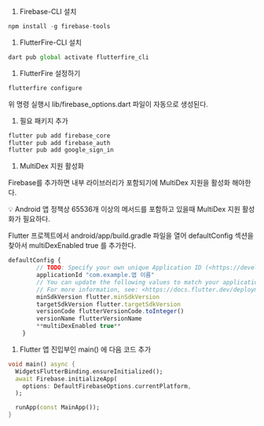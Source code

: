 1. Firebase-CLI 설치

```jsx
npm install -g firebase-tools
```

1. FlutterFire-CLI 설치

```jsx
dart pub global activate flutterfire_cli
```

1. FlutterFire 설정하기

```jsx
flutterfire configure
```

위 명령 실행시 lib/firebase_options.dart 파일이 자동으로 생성된다.

1. 필요 패키지 추가

```makefile
flutter pub add firebase_core
flutter pub add firebase_auth
flutter pub add google_sign_in

```

1. MultiDex 지원 활성화

Firebase를 추가하면 내부 라이브러리가 포함되기에 MultiDex 지원을 활성화 해야한다.

<aside> 💡 Android 앱 정책상 65536개 이상의 메서드를 포함하고 있을때 MultiDex 지원 활성화가 필요하다.

</aside>

Flutter 프로젝트에서 android/app/build.gradle 파일을 열어 defaultConfig 섹션을 찾아서 multiDexEnabled true 를 추가한다.

```jsx
defaultConfig {
        // TODO: Specify your own unique Application ID (<https://developer.android.com/studio/build/application-id.html>).
        applicationId "com.example.앱 이름"
        // You can update the following values to match your application needs.
        // For more information, see: <https://docs.flutter.dev/deployment/android#reviewing-the-gradle-build-configuration>.
        minSdkVersion flutter.minSdkVersion
        targetSdkVersion flutter.targetSdkVersion
        versionCode flutterVersionCode.toInteger()
        versionName flutterVersionName
        **multiDexEnabled true**
    }
```

1. Flutter 앱 진입부인 main() 에 다음 코드 추가

```dart
void main() async {
  WidgetsFlutterBinding.ensureInitialized();
  await Firebase.initializeApp(
    options: DefaultFirebaseOptions.currentPlatform,
  );

  runApp(const MainApp());
}
```



